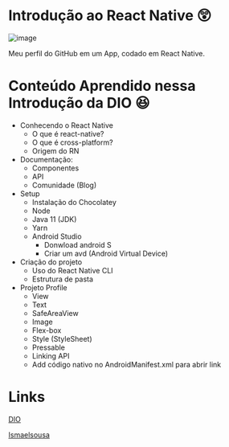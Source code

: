 # Introdução ao React Native 😲

![image](https://user-images.githubusercontent.com/106695702/176037929-8aca45d8-67e6-4b6b-a8eb-04ca9bca256a.PNG)

Meu perfil do GitHub em um App, codado em React Native.

# Conteúdo Aprendido nessa Introdução da DIO 😆
- Conhecendo o React Native
  - O que é react-native?
  - O que é cross-platform?
  - Origem do RN
- Documentação:
  - Componentes
  - API
  - Comunidade (Blog)
- Setup
  - Instalação do Chocolatey
  - Node
  - Java 11 (JDK)
  - Yarn
  - Android Studio
    - Donwload android S
    - Criar um avd (Android Virtual Device)
- Criação do projeto
  - Uso do React Native CLI
  - Estrutura de pasta 
- Projeto Profile
  - View
  - Text
  - SafeAreaView
  - Image
  - Flex-box
  - Style (StyleSheet)
  - Pressable
  - Linking API
  - Add código nativo no AndroidManifest.xml para abrir link

# Links
[DIO](https://www.dio.me/)

[Ismaelsousa](https://github.com/ismaelsousa)



